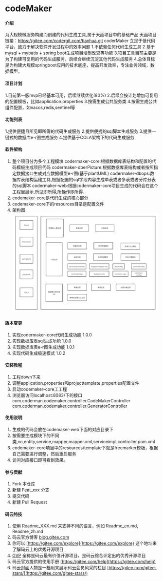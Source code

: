 # codeMaker

#### 介绍
为大规模微服务构建而创建的代码生成工具,属于天画项目中的基础产品
天画项目链接：https://gitee.com/codergit.com/tianhua.git
coderMaker 立足于低代码平台，致力于解决软件开发过程中的效率问题
1.不依赖任何代码生成工具
2.基于mysql + mybatis + spring boot生成项目增删改查等功能
3.项目工具目前主要是为了构建可复用的代码生成服务，后续会继续沉淀其他代码生成服务
4.总体目标是为构建大规模springboot应用的技术底座，提高开发效率，专注业务领域，数据模型。

#### 项目计划
1.目前第一版mvp已经基本可用，后续继续优化(80%)
2.后续会按计划增加可复用的配置模板，比如application.properties
3.按需生成公共服务类
4.按需生成公共组件配置，如nacos,redis,sentinel等

#### 功能列表
1.提供便捷且所见即所得的代码生成服务
2.提供便捷的sql脚本生成服务
3.提供一键式的数据库e-r图生成服务
4.提供基于COLA架构下的代码生成服务
#### 软件架构
1.  整个项目分为多个工程模块
codermaker-core:根据数据库表结构和配置的代码模板生成项目代码
codermaker-dberPicture:根据数据库表结构或者按照指定数据接口生成对应数据模型e-r图(基于plantUML)
codermaker-dbops:数据库表结构运维工具,根据配置的sql字段内容生成单表或者多表或者分库分表的sql脚本
codermaker-web:根据codermaker-core项目生成的代码会在这个工程里展示,所见即所得,所操作即所得.
2.  codemaker-core是代码生成的核心部分
3.  codemaker-core下的resources目录是配置文件
4.  架构图
![image](doc/img/天画-低代码平台(codeMaker).png) 

#### 版本变更

1.  实现codermaker-core代码生成功能 1.0.0
2.  实现数据库表sql生成功能 1.0.0
3.  实现数据库表e-r图生成功能 1.0.1
4.  实现代码生成极速模式  1.0.2
#### 安装教程

1.  工程down下来
2.  调整application.properties和projecttemplate.properties配置文件
3.  启动codemaker-core工工程
4.  浏览器访问localhost:8083/下的接口
com.coderman.codemaker.controller.CodeMakerController
com.coderman.codemaker.controller.GeneratorController

#### 使用说明

1.  生成的代码会放在codemaker-web下面的对应目录下
2.  按需要生成模块下的不同类,vo,entity,service,mapper,mapper.xml,serviceimpl,controller,pom.xml
3.  codemaker-core项目中的resources/template下就是freemarker模板，根据自己需要进行调整，然后重启服务
4.  访问对应接口即可看到效果。

#### 参与贡献

1.  Fork 本仓库
2.  新建 Feat_xxx 分支
3.  提交代码
4.  新建 Pull Request


#### 码云特技

1.  使用 Readme\_XXX.md 来支持不同的语言，例如 Readme\_en.md, Readme\_zh.md
2.  码云官方博客 [blog.gitee.com](https://blog.gitee.com)
3.  你可以 [https://gitee.com/explore](https://gitee.com/explore) 这个地址来了解码云上的优秀开源项目
4.  [GVP](https://gitee.com/gvp) 全称是码云最有价值开源项目，是码云综合评定出的优秀开源项目
5.  码云官方提供的使用手册 [https://gitee.com/help](https://gitee.com/help)
6.  码云封面人物是一档用来展示码云会员风采的栏目 [https://gitee.com/gitee-stars/](https://gitee.com/gitee-stars/)
